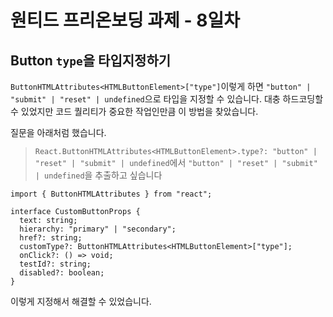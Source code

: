 # 원티드 프리온보딩 과제 - 8일차

<!--truncate-->

## Button `type`을 타입지정하기

`ButtonHTMLAttributes<HTMLButtonElement>["type"]`이렇게 하면 `"button" | "submit" | "reset" | undefined`으로 타입을 지정할 수 있습니다. 대충 하드코딩할 수 있었지만 코드 퀄리티가 중요한 작업인만큼 이 방법을 찾았습니다.

질문을 아래처럼 했습니다.

> `React.ButtonHTMLAttributes<HTMLButtonElement>.type?: "button" | "reset" | "submit" | undefined`에서 `"button" | "reset" | "submit" | undefined`을 추출하고 싶습니다

```tsx
import { ButtonHTMLAttributes } from "react";

interface CustomButtonProps {
  text: string;
  hierarchy: "primary" | "secondary";
  href?: string;
  customType?: ButtonHTMLAttributes<HTMLButtonElement>["type"];
  onClick?: () => void;
  testId?: string;
  disabled?: boolean;
}
```

이렇게 지정해서 해결할 수 있었습니다.
